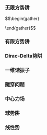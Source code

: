 ### 无限方势阱
$$\begin{gather}

\end{gather}$$

### 有限方势阱

### Dirac-Delta势阱

### 一维谐振子
### 隧穿问题

### 中心力场

### 球势阱

### 线性势